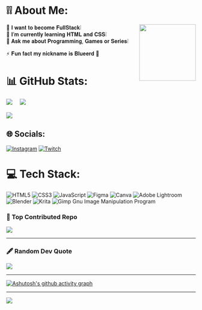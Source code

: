# ❕❕ About Me:
<img align="right" width="150px" src="https://media.discordapp.net/attachments/808414866711773227/1129518045417705572/IMG_8229.gif">
💎 𝐈 𝐰𝐚𝐧𝐭 𝐭𝐨 𝐛𝐞𝐜𝐨𝐦𝐞 𝐅𝐮𝐥𝐥𝐒𝐭𝐚𝐜𝐤❕<br>
📖 𝐈’𝐦 𝐜𝐮𝐫𝐫𝐞𝐧𝐭𝐥𝐲 𝐥𝐞𝐚𝐫𝐧𝐢𝐧𝐠 𝐇𝐓𝐌𝐋 𝐚𝐧𝐝 𝐂𝐒𝐒❕<br>
💬 𝐀𝐬𝐤 𝐦𝐞 𝐚𝐛𝐨𝐮𝐭 𝐏𝐫𝐨𝐠𝐫𝐚𝐦𝐦𝐢𝐧𝐠, 𝐆𝐚𝐦𝐞𝐬 𝐨𝐫 𝐒𝐞𝐫𝐢𝐞𝐬❕<br>

⚡ 𝐅𝐮𝐧 𝐟𝐚𝐜𝐭 𝐦𝐲 𝐧𝐢𝐜𝐤𝐧𝐚𝐦𝐞 𝐢𝐬 𝐁𝐥𝐮𝐞𝐞𝐫𝐝 🔵

# 📊 GitHub Stats:
<div>
 <img src="https://github-readme-stats-nine-jade-26.vercel.app/api?username=VictoriaEsteves&theme=nightowl&hide_border=true&include_all_commits=true&count_private=true"> &nbsp &nbsp
 <img src="https://github-readme-stats-nine-jade-26.vercel.app/api/top-langs/?username=VictoriaEsteves&theme=nightowl&hide_border=true&include_all_commits=true&count_private=true&layout=compact">
 <br>
 <br>
 <img src="https://github-readme-streak-stats.herokuapp.com/?user=VictoriaEsteves&theme=nightowl&hide_border=true"><br/>
</div>

## 🌐 Socials: 
[![Instagram](https://img.shields.io/badge/Instagram-543DE0?style=for-the-badge&logo=instagram&logoColor=white)](https://instagram.com/Victoria.Esteves) [![Twitch](https://img.shields.io/badge/Twitch-9146FF?style=for-the-badge&logo=twitch&logoColor=white)](https://twitch.tv/Blueerd) 

# 💻 Tech Stack:
![HTML5](https://img.shields.io/badge/html5-%23E34F26.svg?style=for-the-badge&logo=html5&logoColor=white) ![CSS3](https://img.shields.io/badge/css3-%231572B6.svg?style=for-the-badge&logo=css3&logoColor=white)  ![JavaScript](https://img.shields.io/badge/javascript-%23323330.svg?style=for-the-badge&logo=javascript&logoColor=%23F7DF1E) ![Figma](https://img.shields.io/badge/figma-%23F24E1E.svg?style=for-the-badge&logo=figma&logoColor=white) ![Canva](https://img.shields.io/badge/Canva-%2300C4CC.svg?style=for-the-badge&logo=Canva&logoColor=white) ![Adobe Lightroom](https://img.shields.io/badge/Adobe%20Lightroom-31A8FF.svg?style=for-the-badge&logo=Adobe%20Lightroom&logoColor=white) ![Blender](https://img.shields.io/badge/blender-%23F5792A.svg?style=for-the-badge&logo=blender&logoColor=white) ![Krita](https://img.shields.io/badge/Krita-203759?style=for-the-badge&logo=krita&logoColor=EEF37B) ![Gimp Gnu Image Manipulation Program](https://img.shields.io/badge/Gimp-657D8B?style=for-the-badge&logo=gimp&logoColor=FFFFFF) 

### 💎 Top Contributed Repo
![](https://github-contributor-stats.vercel.app/api?username=VictoriaEsteves&limit=5&theme=nightowl&combine_all_yearly_contributions=true)

---

### 🖋 Random Dev Quote
![](https://quotes-github-readme.vercel.app/api?type=horizontal&theme=dark)

---

[![Ashutosh's github activity graph](https://github-readme-activity-graph.vercel.app/graph?username=VictoriaEsteves&bg_color=0d1117&color=7fdbca&line=a77ecb&point=e3e3e3&area=true&hide_border=true)](https://github.com/ashutosh00710/github-readme-activity-graph)

---
[![](https://visitcount.itsvg.in/api?id=VictoriaEsteves&icon=5&color=12)](https://visitcount.itsvg.in)


<!-- Proudly created with GPRM ( https://gprm.itsvg.in ) -->
